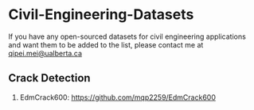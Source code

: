 # Civil-Engineering-Datasets

If you have any open-sourced datasets for civil engineering applications and want them to be added to the list, please contact me at qipei.mei@ualberta.ca

## Crack Detection
1. EdmCrack600: https://github.com/mqp2259/EdmCrack600
